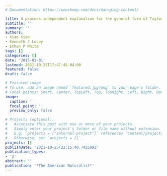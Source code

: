 ```yaml
---
# Documentation: https://wowchemy.com/docs/managing-content/

title: A process-independent explanation for the general form of Taylor’s Law
subtitle: ''
summary: ''
authors:
- Xiao Xiao
- Kenneth J Locey
- Ethan P White
tags: []
categories: []
date: '2015-01-01'
lastmod: 2021-10-25T17:47:48-04:00
featured: false
draft: false

# Featured image
# To use, add an image named `featured.jpg/png` to your page's folder.
# Focal points: Smart, Center, TopLeft, Top, TopRight, Left, Right, BottomLeft, Bottom, BottomRight.
image:
  caption: ''
  focal_point: ''
  preview_only: false

# Projects (optional).
#   Associate this post with one or more of your projects.
#   Simply enter your project's folder or file name without extension.
#   E.g. `projects = ["internal-project"]` references `content/project/deep-learning/index.md`.
#   Otherwise, set `projects = []`.
projects: []
publishDate: '2021-10-25T22:15:40.742589Z'
publication_types:
- '2'
abstract: ''
publication: '*The American Naturalist*'
---
```

